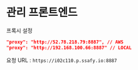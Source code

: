 # 관리 프론트엔드

프록시 설정

```JSON
"proxy": "http://52.78.218.79:8887", // AWS
"proxy": "http://192.168.100.66:8887" // LOCAL
```

요청 URL : `https://i02c110.p.ssafy.io:8887`

